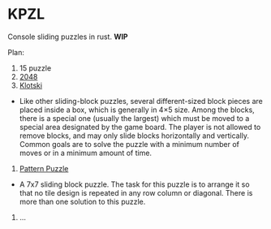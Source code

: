 # KPZL
Console sliding puzzles in rust. **WIP**

Plan:

1. 15 puzzle
1. [2048](http://gabrielecirulli.github.io/2048/)
1. [Klotski](http://en.wikipedia.org/wiki/Klotski)
 * Like other sliding-block puzzles, several different-sized block pieces are placed inside a box, which is generally in 4×5 size. Among the blocks, there is a special one (usually the largest) which must be moved to a special area designated by the game board. The player is not allowed to remove blocks, and may only slide blocks horizontally and vertically. Common goals are to solve the puzzle with a minimum number of moves or in a minimum amount of time.
1. [Pattern Puzzle](http://upload.wikimedia.org/wikipedia/en/8/82/Combination_Puzzle_7x7_sliding_piece.jpg)
 * A 7x7 sliding block puzzle. The task for this puzzle is to arrange it so that no tile design is repeated in any row column or diagonal. There is more than one solution to this puzzle.
1. ...
